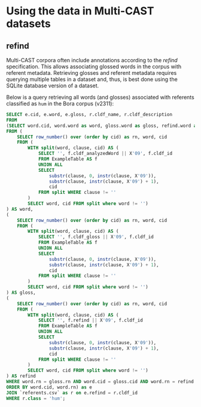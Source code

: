# Using the data in Multi-CAST datasets


## refind

Multi-CAST corpora often include annotations according to the *refind* specification. This allows
associating glossed words in the corpus with referent metadata. Retrieving glosses and referent metadata
requires querying multiple tables in a dataset and, thus, is best done using the SQLite database version of
a dataset.

Below is a query retrieving all words (and glosses) associated with referents classified as `hum` in the Bora
corpus (v2311):

```sql
SELECT e.cid, e.word, e.gloss, r.cldf_name, r.cldf_description
FROM
(SELECT word.cid, word.word as word, gloss.word as gloss, refind.word as refind
FROM (
    SELECT row_number() over (order by cid) as rn, word, cid
    FROM (
        WITH split(word, clause, cid) AS (
            SELECT '', f.cldf_analyzedWord || X'09', f.cldf_id
            FROM ExampleTable AS f
            UNION ALL
            SELECT
                substr(clause, 0, instr(clause, X'09')),
                substr(clause, instr(clause, X'09') + 1),
                cid
            FROM split WHERE clause != ''
        )
        SELECT word, cid FROM split where word != '')
) AS word,
(
    SELECT row_number() over (order by cid) as rn, word, cid
    FROM (
        WITH split(word, clause, cid) AS (
            SELECT '', f.cldf_gloss || X'09', f.cldf_id
            FROM ExampleTable AS f
            UNION ALL
            SELECT
                substr(clause, 0, instr(clause, X'09')),
                substr(clause, instr(clause, X'09') + 1),
                cid
            FROM split WHERE clause != ''
        )
        SELECT word, cid FROM split where word != '')
) AS gloss,
(
    SELECT row_number() over (order by cid) as rn, word, cid
    FROM (
        WITH split(word, clause, cid) AS (
            SELECT '', f.refind || X'09', f.cldf_id
            FROM ExampleTable AS f
            UNION ALL
            SELECT
                substr(clause, 0, instr(clause, X'09')),
                substr(clause, instr(clause, X'09') + 1),
                cid
            FROM split WHERE clause != ''
        )
        SELECT word, cid FROM split where word != '')
) AS refind
WHERE word.rn = gloss.rn AND word.cid = gloss.cid AND word.rn = refind.rn AND word.cid = refind.cid
ORDER BY word.cid, word.rn) as e
JOIN `referents.csv` as r on e.refind = r.cldf_id
WHERE r.class = 'hum';
```
                       
